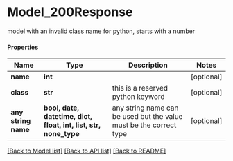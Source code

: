 # Model_200Response

model with an invalid class name for python, starts with a number

#### Properties
Name | Type | Description | Notes
------------ | ------------- | ------------- | -------------
**name** | **int** |  | [optional] 
**class** | **str** | this is a reserved python keyword | [optional] 
**any string name** | **bool, date, datetime, dict, float, int, list, str, none_type** | any string name can be used but the value must be the correct type | [optional]

[[Back to Model list]](../README.md#documentation-for-models) [[Back to API list]](../README.md#documentation-for-api-endpoints) [[Back to README]](../README.md)

